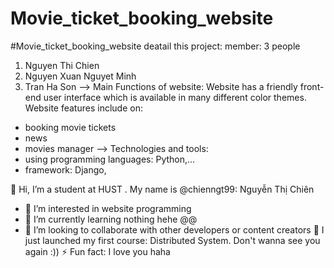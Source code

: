 # Movie_ticket_booking_website
 #Movie_ticket_booking_website
 deatail this project: 
 member: 3 people
 1. Nguyen Thi Chien
 2. Nguyen Xuan Nguyet Minh
 3. Tran Ha Son
 --> Main Functions of website:
 Website has a friendly front-end user interface which is available in many different color themes. Website features include on:
 - booking movie tickets
 - news
 - movies manager
 --> Technologies and tools:
 - using programming languages: Python,...
 - framework: Django,

 👋 Hi, I’m a student at HUST . My name is @chienngt99: Nguyễn Thị Chiên 
- 👀 I’m interested in website programming
- 🌱 I’m currently learning nothing hehe @@
- 💞️ I’m looking to collaborate with other developers or content creators
🔭 I just launched my first course: Distributed System. Don't wanna see you again :))
⚡ Fun fact: I love you haha
